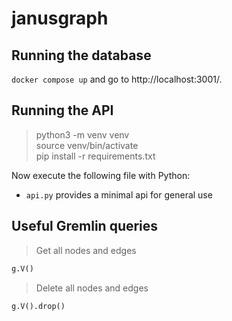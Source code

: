 # janusgraph

## Running the database
`docker compose up` and go to http://localhost:3001/.

## Running the API

>python3 -m venv venv \
>source venv/bin/activate \
>pip install -r requirements.txt

Now execute the following file with Python:

- `api.py` provides a minimal api for general use


## Useful Gremlin queries

>Get all nodes and edges
```python
g.V()
```

>Delete all nodes and edges

```python
g.V().drop()
```
